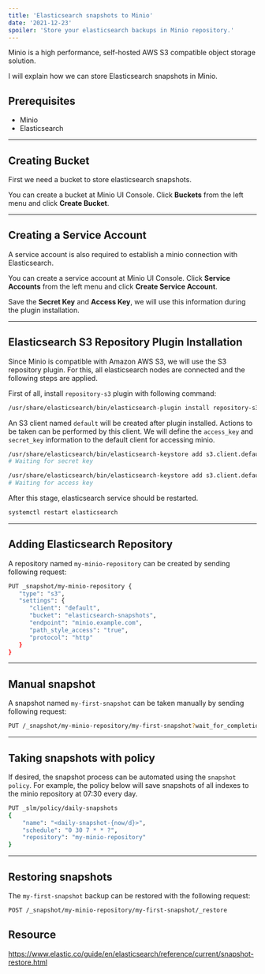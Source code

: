```yaml
---
title: 'Elasticsearch snapshots to Minio'
date: '2021-12-23'
spoiler: 'Store your elasticsearch backups in Minio repository.'
---
```


[](/x/)

Minio is a high performance, self-hosted AWS S3 compatible object storage solution.

I will explain how we can store Elasticsearch snapshots in Minio.

## Prerequisites

* Minio
* Elasticsearch

---

## Creating Bucket

First we need a bucket to store elasticsearch snapshots.

You can create a bucket at Minio UI Console. Click **Buckets** from the left menu and click **Create Bucket**.

---

## Creating a Service Account

A service account is also required to establish a minio connection with Elasticsearch.

You can create a service account at Minio UI Console. Click **Service Accounts** from the left menu and click **Create Service Account**.

Save the **Secret Key** and **Access Key**, we will use this information during the plugin installation.

---

## Elasticsearch S3 Repository Plugin Installation

Since Minio is compatible with Amazon AWS S3, we will use the S3 repository plugin. For this, all elasticsearch nodes are connected and the following steps are applied.

First of all, install `repository-s3` plugin with following command:

```bash
/usr/share/elasticsearch/bin/elasticsearch-plugin install repository-s3
```

An S3 client named `default` will be created after plugin installed. Actions to be taken can be performed by this client. We will define the `access_key` and `secret_key` information to the default client for accessing minio.

```bash
/usr/share/elasticsearch/bin/elasticsearch-keystore add s3.client.default.secret_key
# Waiting for secret key

/usr/share/elasticsearch/bin/elasticsearch-keystore add s3.client.default.access_key
# Waiting for access key
```

After this stage, elasticsearch service should be restarted.

```bash
systemctl restart elasticsearch
```

---

## Adding Elasticsearch Repository

A repository named `my-minio-repository` can be created by sending following request:

```bash
PUT _snapshot/my-minio-repository {
   "type": "s3",
   "settings": {
      "client": "default",
      "bucket": "elasticsearch-snapshots",
      "endpoint": "minio.example.com",
      "path_style_access": "true",
      "protocol": "http"
   } 
}
```

---

## Manual snapshot

A snapshot named `my-first-snapshot` can be taken manually by sending following request:

```bash
PUT /_snapshot/my-minio-repository/my-first-snapshot?wait_for_completion=true
```

---

## Taking snapshots with policy

If desired, the snapshot process can be automated using the `snapshot policy`. For example, the policy below will save snapshots of all indexes to the minio repository at 07:30 every day.

```bash
PUT _slm/policy/daily-snapshots
{
    "name": "<daily-snapshot-{now/d}>",
    "schedule": "0 30 7 * * ?",
    "repository": "my-minio-repository"
}
```

---

## Restoring snapshots

The `my-first-snapshot` backup can be restored with the following request:

```bash
POST /_snapshot/my-minio-repository/my-first-snapshot/_restore
```

## Resource

https://www.elastic.co/guide/en/elasticsearch/reference/current/snapshot-restore.html
